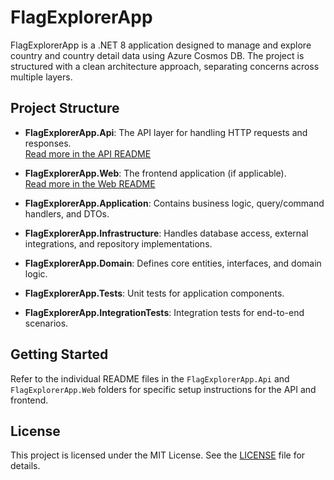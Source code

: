 # FlagExplorerApp

FlagExplorerApp is a .NET 8 application designed to manage and explore country and country detail data using Azure Cosmos DB. The project is structured with a clean architecture approach, separating concerns across multiple layers.

## Project Structure

- **FlagExplorerApp.Api**: The API layer for handling HTTP requests and responses.  
  [Read more in the API README](./FlagExplorerApp.Api/README.md)

- **FlagExplorerApp.Web**: The frontend application (if applicable).  
  [Read more in the Web README](./FlagExplorerApp.Web/README.md)

- **FlagExplorerApp.Application**: Contains business logic, query/command handlers, and DTOs.

- **FlagExplorerApp.Infrastructure**: Handles database access, external integrations, and repository implementations.

- **FlagExplorerApp.Domain**: Defines core entities, interfaces, and domain logic.

- **FlagExplorerApp.Tests**: Unit tests for application components.

- **FlagExplorerApp.IntegrationTests**: Integration tests for end-to-end scenarios.

## Getting Started

Refer to the individual README files in the `FlagExplorerApp.Api` and `FlagExplorerApp.Web` folders for specific setup instructions for the API and frontend.

## License

This project is licensed under the MIT License. See the [LICENSE](LICENSE) file for details.
